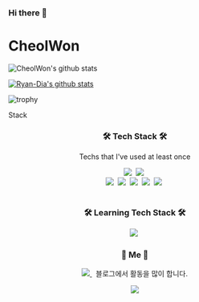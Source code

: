 ### Hi there 👋
# CheolWon

![CheolWon's github stats](https://github-readme-stats.vercel.app/api?username=Ryan-Dia&show_icons=true)

[![Ryan-Dia's github stats](https://github-readme-stats.vercel.app/api/top-langs/?username=Ryan-Dia&show_icons=true&hide_border=true&title_color=004386&icon_color=004386&layout=compact)](https://github.com/Ryan-Dia)

![trophy](https://github-profile-trophy.vercel.app/?username=Ryan-Dia)


<!--
**RyanDeclan/RyanDeclan** is a ✨ _special_ ✨ repository because its `README.md` (this file) appears on your GitHub profile.

Here are some ideas to get you started:

- 🔭 I’m currently working on ...
- 🌱 I’m currently learning ...
- 👯 I’m looking to collaborate on ...
- 🤔 I’m looking for help with ...
- 💬 Ask me about ...
- 📫 How to reach me: ...
- 😄 Pronouns: ...
- ⚡ Fun fact: ...
-->

Stack



<h3 align="center">🛠 Tech Stack 🛠</h3>

<p align="center"> Techs that I've used at least once </p>

<p align="center">
  <img src="https://img.shields.io/badge/Javascript-ffb13b?style=flat-square&logo=javascript&logoColor=white"/></a>&nbsp 
  <img src="https://img.shields.io/badge/css-1572B6?style=flat-square&logo=css3&logoColor=white"/></a>&nbsp
  <br>
  <img src="https://img.shields.io/badge/React-61DAFB?style=flat-square&logo=React&logoColor=white"/></a>&nbsp 
  <img src="https://img.shields.io/badge/Node.js-339933?style=flat-square&logo=Node.js&logoColor=white"/></a>&nbsp
  <img src="https://img.shields.io/badge/aws-333664?style=flat-square&logo=amazon-aws&logoColor=white"/></a>&nbsp
  <img src="https://img.shields.io/badge/express-000000?style=flat-square&logo=express&logoColor=white"/></a>&nbsp
  <img src="https://img.shields.io/badge/MongoDB-47A248?style=flat-square&logo=mongoDB&logoColor=white"/></a>&nbsp
  <br>

  <br>
</p>

<h3 align="center">🛠 Learning Tech Stack 🛠</h3>
<p align="center">
   <img src="https://img.shields.io/badge/TypeScript-3178C6?style=flat-square&logo=TypeScript&logoColor=white"/></a>&nbsp
</p>



<h3 align="center"> 🧸 Me 🧸 </h3>
<p align="center">
  <a href="https://html-jc.tistory.com/"><img src="https://img.shields.io/badge/Tech%20Blog-11B48A?style=flat-square&logo=Vimeo&logoColor=white&link=https://html-jc.tistory.com"/> </a>&nbsp
  <span> 블로그에서 활동을 많이 합니다.</span>
  
<p align="center">
  <a href="https://hits.seeyoufarm.com"><img src="https://hits.seeyoufarm.com/api/count/incr/badge.svg?url=https%3A%2F%2Fgithub.com%2FRyanDeclan&count_bg=%2379C83D&title_bg=%23555555&icon=&icon_color=%23E7E7E7&title=hits&edge_flat=false"/></a>
</p>
  
